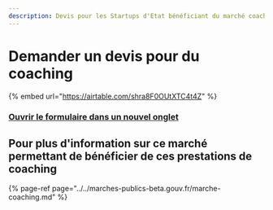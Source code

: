 ```yaml
---
description: Devis pour les Startups d'Etat bénéficiant du marché coaching de beta.gouv
---
```


# Demander un devis pour du coaching



{% embed url="https://airtable.com/shra8F0OUtXTC4t4Z" %}

### [Ouvrir le formulaire dans un nouvel onglet](https://airtable.com/shra8F0OUtXTC4t4Z) 

## Pour plus d'information sur ce marché permettant de bénéficier de ces prestations de coaching

{% page-ref page="../../marches-publics-beta.gouv.fr/marche-coaching.md" %}



